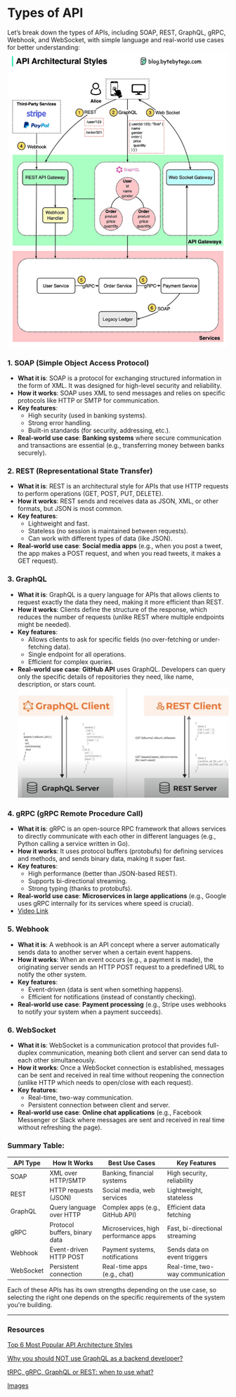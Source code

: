 # Types of API
Let’s break down the types of APIs, including SOAP, REST, GraphQL, gRPC, Webhook, and WebSocket, with simple language and real-world use cases for better understanding:
![alt text](TypesOfAPIs.webp)

### 1. **SOAP (Simple Object Access Protocol)**
   - **What it is**: SOAP is a protocol for exchanging structured information in the form of XML. It was designed for high-level security and reliability.
   - **How it works**: SOAP uses XML to send messages and relies on specific protocols like HTTP or SMTP for communication.
   - **Key features**:
     - High security (used in banking systems).
     - Strong error handling.
     - Built-in standards (for security, addressing, etc.).
   - **Real-world use case**: **Banking systems** where secure communication and transactions are essential (e.g., transferring money between banks securely).

### 2. **REST (Representational State Transfer)**
   - **What it is**: REST is an architectural style for APIs that use HTTP requests to perform operations (GET, POST, PUT, DELETE).
   - **How it works**: REST sends and receives data as JSON, XML, or other formats, but JSON is most common.
   - **Key features**:
     - Lightweight and fast.
     - Stateless (no session is maintained between requests).
     - Can work with different types of data (like JSON).
   - **Real-world use case**: **Social media apps** (e.g., when you post a tweet, the app makes a POST request, and when you read tweets, it makes a GET request).

### 3. **GraphQL**
   - **What it is**: GraphQL is a query language for APIs that allows clients to request exactly the data they need, making it more efficient than REST.
   - **How it works**: Clients define the structure of the response, which reduces the number of requests (unlike REST where multiple endpoints might be needed).
   - **Key features**:
     - Allows clients to ask for specific fields (no over-fetching or under-fetching data).
     - Single endpoint for all operations.
     - Efficient for complex queries.
   - **Real-world use case**: **GitHub API** uses GraphQL. Developers can query only the specific details of repositories they need, like name, description, or stars count.
  ![alt text](image.png)
### 4. **gRPC (gRPC Remote Procedure Call)**
   - **What it is**: gRPC is an open-source RPC framework that allows services to directly communicate with each other in different languages (e.g., Python calling a service written in Go).
   - **How it works**: It uses protocol buffers (protobufs) for defining services and methods, and sends binary data, making it super fast.
   - **Key features**:
     - High performance (better than JSON-based REST).
     - Supports bi-directional streaming.
     - Strong typing (thanks to protobufs).
   - **Real-world use case**: **Microservices in large applications** (e.g., Google uses gRPC internally for its services where speed is crucial).
   - [Video Link](https://youtu.be/PSe4GuLOFZw?si=GCVlGUFHl7pym54q)

### 5. **Webhook**
   - **What it is**: A webhook is an API concept where a server automatically sends data to another server when a certain event happens.
   - **How it works**: When an event occurs (e.g., a payment is made), the originating server sends an HTTP POST request to a predefined URL to notify the other system.
   - **Key features**:
     - Event-driven (data is sent when something happens).
     - Efficient for notifications (instead of constantly checking).
   - **Real-world use case**: **Payment processing** (e.g., Stripe uses webhooks to notify your system when a payment succeeds).

### 6. **WebSocket**
   - **What it is**: WebSocket is a communication protocol that provides full-duplex communication, meaning both client and server can send data to each other simultaneously.
   - **How it works**: Once a WebSocket connection is established, messages can be sent and received in real time without reopening the connection (unlike HTTP which needs to open/close with each request).
   - **Key features**:
     - Real-time, two-way communication.
     - Persistent connection between client and server.
   - **Real-world use case**: **Online chat applications** (e.g., Facebook Messenger or Slack where messages are sent and received in real time without refreshing the page).

### Summary Table:

| API Type  | How It Works         | Best Use Cases                   | Key Features                  |
|-----------|----------------------|----------------------------------|-------------------------------|
| SOAP      | XML over HTTP/SMTP    | Banking, financial systems       | High security, reliability     |
| REST      | HTTP requests (JSON)  | Social media, web services       | Lightweight, stateless         |
| GraphQL   | Query language over HTTP | Complex apps (e.g., GitHub API)  | Efficient data fetching        |
| gRPC      | Protocol buffers, binary data | Microservices, high performance apps | Fast, bi-directional streaming |
| Webhook   | Event-driven HTTP POST | Payment systems, notifications   | Sends data on event triggers   |
| WebSocket | Persistent connection  | Real-time apps (e.g., chat)      | Real-time, two-way communication|

Each of these APIs has its own strengths depending on the use case, so selecting the right one depends on the specific requirements of the system you're building.

---
 ### Resources

[Top 6 Most Popular API Architecture Styles](https://youtu.be/4vLxWqE94l4?si=HjtR3fi-f4mMTst6)

[Why you should NOT use GraphQL as a backend developer?](https://youtu.be/ixDrzlinMx0?si=SBm3D3o8lCMmKJGA)

[tRPC, gRPC, GraphQL or REST: when to use what?](https://youtu.be/veAb1fSp1Lk?si=YBEDoWwIdSbVI9Ix)

[Images](https://app.napkin.ai/page/CgoiCHByb2Qtb25lEiwKBFBhZ2UaJGMxYzk2ZjE0LWFkZGItNGJhOS04NWM0LWQ5NDA1M2FiYmNkNQ?s=1)
